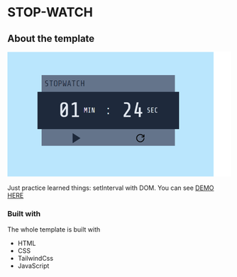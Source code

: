 # STOP-WATCH

## About the template

![screenshot](src/images/Screenshot%202022-07-11%20004645.png)

Just practice learned things: setInterval with DOM.
You can see [DEMO HERE](https://heinthantx.github.io/stop-watch)

### Built with

The whole template is built with

- HTML
- CSS
- TailwindCss
- JavaScript
